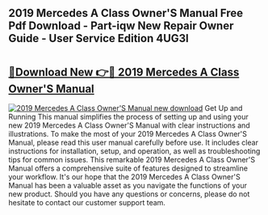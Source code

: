 ## 2019 Mercedes A Class Owner'S Manual Free Pdf Download - Part-iqw New Repair Owner Guide - User Service Edition 4UG3l

# <h2><a href="http://cf15757.oget.top/?id=2019+Mercedes+A+Class+Owner%27S+Manual">🔗Download New 👉🔴 2019 Mercedes A Class Owner'S Manual</a></h2>

[![2019 Mercedes A Class Owner'S Manual new download](https://i.imgur.com/5g1atiW.png)](http://cf15757.oget.top/?id=2019+Mercedes+A+Class+Owner%27S+Manual)
Get Up and Running This manual simplifies the process of setting up and using your new 2019 Mercedes A Class Owner'S Manual with clear instructions and illustrations. To make the most of your 2019 Mercedes A Class Owner'S Manual, please read this user manual carefully before use. It includes clear instructions for installation, setup, and operation, as well as troubleshooting tips for common issues. This remarkable 2019 Mercedes A Class Owner'S Manual offers a comprehensive suite of features designed to streamline your workflow. It's our hope that the 2019 Mercedes A Class Owner'S Manual has been a valuable asset as you navigate the functions of your new product. Should you have any questions or concerns, please do not hesitate to contact our customer support team.
